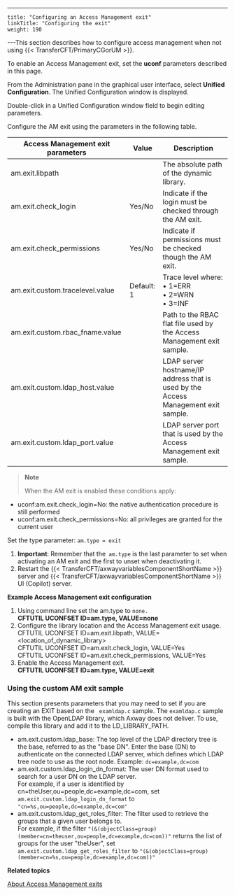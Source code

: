 ---
    title: "Configuring an Access Management exit"
    linkTitle: "Configuring the exit"
    weight: 190
---This section describes how to configure access management when not using {{< TransferCFT/PrimaryCGorUM  >}}.

To enable an Access Management exit, set the ****uconf**** parameters described in this page.

From the Administration pane in the graphical user interface, select ****Unified Configuration****. The Unified Configuration window is displayed.

Double-click in a Unified Configuration window field to begin editing parameters.

Configure the AM exit using the parameters in the following table.


| Access Management exit parameters  | Value  | Description  |
| --- | --- | --- |
| am.exit.libpath  |   | The absolute path of the dynamic library.  |
| am.exit.check_login  | Yes/No  | Indicate if the login must be checked through the AM exit.  |
| am.exit.check_permissions  | Yes/No  | Indicate if permissions must be checked though the AM exit.  |
| am.exit.custom.tracelevel.value  | Default: 1  | Trace level where:<br/> • 1=ERR<br/> • 2=WRN<br/> • 3=INF |
| am.exit.custom.rbac_fname.value  |   | Path to the RBAC flat file used by the Access Management exit sample.  |
| am.exit.custom.ldap_host.value  |   | LDAP server hostname/IP address that is used by the Access Management exit sample.  |
| am.exit.custom.ldap_port.value  |   | LDAP server port that is used by the Access Management exit sample.  |


> **Note**
>
> When the AM exit is enabled these conditions apply:

- uconf:am.exit.check_login=No: the native authentication procedure is still performed
- uconf:am.exit.check_permissions=No: all privileges are granted for the current user

Set the type parameter: `am.type = exit`

1. **Important**: Remember that the` am.type` is the last parameter to set when activating an AM exit and the first to unset when deactivating it.
1. Restart the {{< TransferCFT/axwayvariablesComponentShortName >}} server and {{< TransferCFT/axwayvariablesComponentShortName >}} UI (Copilot) server.

****Example Access Management exit configuration****

1. Using command line set the am.type to `none.`  
    **CFTUTIL UCONFSET ID=am.type, VALUE=none**
1. Configure the library location and the Access Management exit usage.  
    CFTUTIL UCONFSET ID=am.exit.libpath, VALUE=&lt;location_of_dynamic_library>  
    CFTUTIL UCONFSET ID=am.exit.check_login, VALUE=Yes  
    CFTUTIL UCONFSET ID=am.exit.check_permissions, VALUE=Yes
1. Enable the Access Management exit.  
    **CFTUTIL UCONFSET ID=am.type, VALUE=exit**

### Using the custom AM exit sample

This section presents parameters that you may need to set if you are creating an EXIT based on the ` examldap.c` sample. The `examldap.c` sample is built with the OpenLDAP library, which Axway does not deliver. To use, compile this library and add it to the LD_LIBRARY_PATH.

- am.exit.custom.ldap_base: The top level of the LDAP directory tree is the base, referred to as the "base DN". Enter the base (DN) to authenticate on the connected LDAP server, which defines which LDAP tree node to use as the root node. Example: `dc=example,dc=com`
- am.exit.custom.ldap_login_dn_format: The user DN format used to search for a user DN on the LDAP server.  
    For example, if a user is identified by cn=theUser,ou=people,dc=example,dc=com, set `am.exit.custom.ldap_login_dn_format` to `"cn=%s,ou=people,dc=example,dc=com"`
- am.exit.custom.ldap_get_roles_filter: The filter used to retrieve the groups that a given user belongs to.  
    For example, if the filter `"(&(objectClass=group)(member=cn=theuser,ou=people,dc=example,dc=com))"` returns the list of groups for the user "theUser", set `am.exit.custom.ldap_get_roles_filter` to `"(&(objectClass=group)(member=cn=%s,ou=people,dc=example,dc=com))"`

****Related topics****

[About Access Management exits](../)
